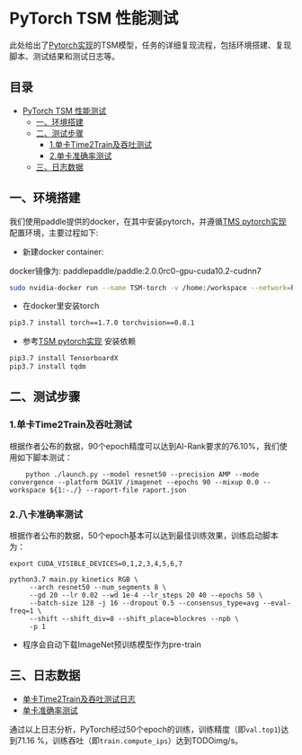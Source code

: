 
# PyTorch TSM 性能测试

此处给出了[Pytorch实现](https://github.com/mit-han-lab/temporal-shift-module)的TSM模型，任务的详细复现流程，包括环境搭建、复现脚本、测试结果和测试日志等。

<!-- omit in toc -->
## 目录
- [PyTorch TSM 性能测试](#pytorch-tsm-性能测试)
  - [一、环境搭建](#一环境搭建)
  - [二、测试步骤](#二测试步骤)
    - [1.单卡Time2Train及吞吐测试](#1单卡time2train及吞吐测试)
    - [2.单卡准确率测试](#2单卡准确率测试)
  - [三、日志数据](#三日志数据)

## 一、环境搭建

我们使用paddle提供的docker，在其中安装pytorch，并遵循[TMS pytorch实现](https://github.com/mit-han-lab/temporal-shift-module)配置环境，主要过程如下:


- 新建docker container:

docker镜像为: paddlepaddle/paddle:2.0.0rc0-gpu-cuda10.2-cudnn7

```bash
sudo nvidia-docker run --name TSM-torch -v /home:/workspace --network=host -it  --shm-size 128g  paddlepaddle/paddle:2.0.0rc0-gpu-cuda10.2-cudnn7 /bin/bash
```

- 在docker里安装torch

```bash
pip3.7 install torch==1.7.0 torchvision==0.8.1
```

- 参考[TSM pytorch实现](https://github.com/mit-han-lab/temporal-shift-module#prerequisites) 安装依赖

```bash
pip3.7 install TensorboardX
pip3.7 install tqdm
```


## 二、测试步骤

### 1.单卡Time2Train及吞吐测试

根据作者公布的数据，90个epoch精度可以达到AI-Rank要求的76.10%，我们使用如下脚本测试：

```
    python ./launch.py --model resnet50 --precision AMP --mode convergence --platform DGX1V /imagenet --epochs 90 --mixup 0.0 --workspace ${1:-./} --raport-file raport.json 
```

### 2.八卡准确率测试

根据作者公布的数据，50个epoch基本可以达到最佳训练效果，训练启动脚本为：

```
export CUDA_VISIBLE_DEVICES=0,1,2,3,4,5,6,7

python3.7 main.py kinetics RGB \
     --arch resnet50 --num_segments 8 \
     --gd 20 --lr 0.02 --wd 1e-4 --lr_steps 20 40 --epochs 50 \
     --batch-size 128 -j 16 --dropout 0.5 --consensus_type=avg --eval-freq=1 \
     --shift --shift_div=8 --shift_place=blockres --npb \
     -p 1
```

- 程序会自动下载ImageNet预训练模型作为pre-train

## 三、日志数据
- [单卡Time2Train及吞吐测试日志]()
- [单卡准确率测试](./logs/1gpu_accuracy.log)

通过以上日志分析，PyTorch经过50个epoch的训练，训练精度（即`val.top1`)达到71.16 %，训练吞吐（即`train.compute_ips`）达到TODOimg/s。
